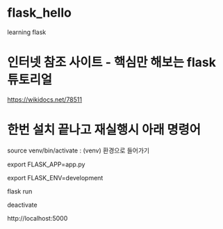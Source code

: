 # flask_hello
learning flask

# 인터넷 참조 사이트 - 핵심만 해보는 flask 튜토리얼
https://wikidocs.net/78511


# 한번 설치 끝나고 재실행시 아래 명령어
source venv/bin/activate  : (venv) 환경으로 들어가기 

export FLASK_APP=app.py 

export FLASK_ENV=development 

flask run 

deactivate 


http://localhost:5000


